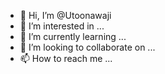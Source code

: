 - 👋 Hi, I’m @Utoonawaji
- 👀 I’m interested in ...
- 🌱 I’m currently learning ...
- 💞️ I’m looking to collaborate on ...
- 📫 How to reach me ...

<!---
Utoonawaji/Utoonawaji is a ✨ special ✨ repository because its `README.md` (this file) appears on your GitHub profile.
You can click the Preview link to take a look at your changes.
--->
